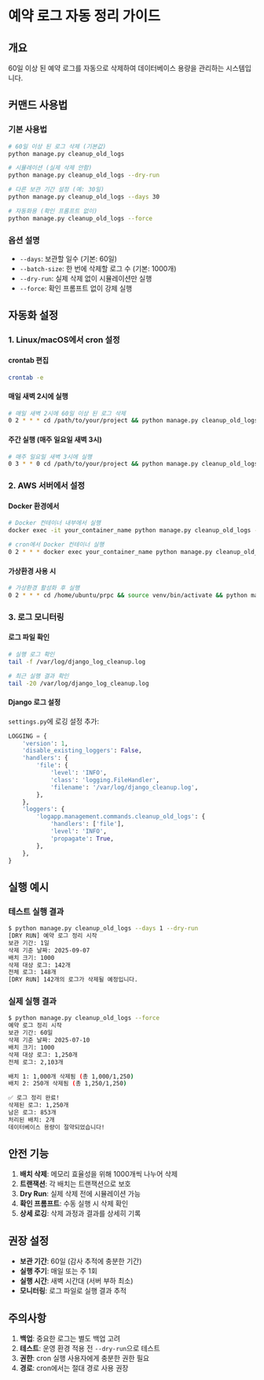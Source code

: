 # 예약 로그 자동 정리 가이드

## 개요
60일 이상 된 예약 로그를 자동으로 삭제하여 데이터베이스 용량을 관리하는 시스템입니다.

## 커맨드 사용법

### 기본 사용법
```bash
# 60일 이상 된 로그 삭제 (기본값)
python manage.py cleanup_old_logs

# 시뮬레이션 (실제 삭제 안함)
python manage.py cleanup_old_logs --dry-run

# 다른 보관 기간 설정 (예: 30일)
python manage.py cleanup_old_logs --days 30

# 자동화용 (확인 프롬프트 없이)
python manage.py cleanup_old_logs --force
```

### 옵션 설명
- `--days`: 보관할 일수 (기본: 60일)
- `--batch-size`: 한 번에 삭제할 로그 수 (기본: 1000개)
- `--dry-run`: 실제 삭제 없이 시뮬레이션만 실행
- `--force`: 확인 프롬프트 없이 강제 실행

## 자동화 설정

### 1. Linux/macOS에서 cron 설정

#### crontab 편집
```bash
crontab -e
```

#### 매일 새벽 2시에 실행
```bash
# 매일 새벽 2시에 60일 이상 된 로그 삭제
0 2 * * * cd /path/to/your/project && python manage.py cleanup_old_logs --force >> /var/log/django_log_cleanup.log 2>&1
```

#### 주간 실행 (매주 일요일 새벽 3시)
```bash
# 매주 일요일 새벽 3시에 실행
0 3 * * 0 cd /path/to/your/project && python manage.py cleanup_old_logs --force >> /var/log/django_log_cleanup.log 2>&1
```

### 2. AWS 서버에서 설정

#### Docker 환경에서
```bash
# Docker 컨테이너 내부에서 실행
docker exec -it your_container_name python manage.py cleanup_old_logs --force

# cron에서 Docker 컨테이너 실행
0 2 * * * docker exec your_container_name python manage.py cleanup_old_logs --force >> /var/log/django_log_cleanup.log 2>&1
```

#### 가상환경 사용 시
```bash
# 가상환경 활성화 후 실행
0 2 * * * cd /home/ubuntu/prpc && source venv/bin/activate && python manage.py cleanup_old_logs --force >> /var/log/django_log_cleanup.log 2>&1
```

### 3. 로그 모니터링

#### 로그 파일 확인
```bash
# 실행 로그 확인
tail -f /var/log/django_log_cleanup.log

# 최근 실행 결과 확인
tail -20 /var/log/django_log_cleanup.log
```

#### Django 로그 설정
`settings.py`에 로깅 설정 추가:
```python
LOGGING = {
    'version': 1,
    'disable_existing_loggers': False,
    'handlers': {
        'file': {
            'level': 'INFO',
            'class': 'logging.FileHandler',
            'filename': '/var/log/django_cleanup.log',
        },
    },
    'loggers': {
        'logapp.management.commands.cleanup_old_logs': {
            'handlers': ['file'],
            'level': 'INFO',
            'propagate': True,
        },
    },
}
```

## 실행 예시

### 테스트 실행 결과
```bash
$ python manage.py cleanup_old_logs --days 1 --dry-run
[DRY RUN] 예약 로그 정리 시작
보관 기간: 1일
삭제 기준 날짜: 2025-09-07
배치 크기: 1000
삭제 대상 로그: 142개
전체 로그: 148개
[DRY RUN] 142개의 로그가 삭제될 예정입니다.
```

### 실제 실행 결과
```bash
$ python manage.py cleanup_old_logs --force
예약 로그 정리 시작
보관 기간: 60일
삭제 기준 날짜: 2025-07-10
배치 크기: 1000
삭제 대상 로그: 1,250개
전체 로그: 2,103개

배치 1: 1,000개 삭제됨 (총 1,000/1,250)
배치 2: 250개 삭제됨 (총 1,250/1,250)

✅ 로그 정리 완료!
삭제된 로그: 1,250개
남은 로그: 853개
처리된 배치: 2개
데이터베이스 용량이 절약되었습니다!
```

## 안전 기능

1. **배치 삭제**: 메모리 효율성을 위해 1000개씩 나누어 삭제
2. **트랜잭션**: 각 배치는 트랜잭션으로 보호
3. **Dry Run**: 실제 삭제 전에 시뮬레이션 가능
4. **확인 프롬프트**: 수동 실행 시 삭제 확인
5. **상세 로깅**: 삭제 과정과 결과를 상세히 기록

## 권장 설정

- **보관 기간**: 60일 (감사 추적에 충분한 기간)
- **실행 주기**: 매일 또는 주 1회
- **실행 시간**: 새벽 시간대 (서버 부하 최소)
- **모니터링**: 로그 파일로 실행 결과 추적

## 주의사항

1. **백업**: 중요한 로그는 별도 백업 고려
2. **테스트**: 운영 환경 적용 전 `--dry-run`으로 테스트
3. **권한**: cron 실행 사용자에게 충분한 권한 필요
4. **경로**: cron에서는 절대 경로 사용 권장